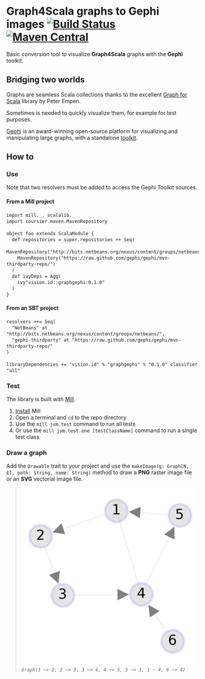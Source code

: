 # Graph4Scala graphs to Gephi images [![Build Status][travis-badge]][travis-link] [![Maven Central][maven-badge]][maven-link]

[travis-badge]: https://travis-ci.org/mcallisto/scala-graph-to-gephi.svg?branch=master
[travis-link]: https://travis-ci.org/mcallisto/scala-graph-to-gephi
[maven-badge]: https://maven-badges.herokuapp.com/maven-central/vision.id/graphgephi_2.12/badge.svg
[maven-link]: https://maven-badges.herokuapp.com/maven-central/vision.id/graphgephi_2.12

Basic conversion tool to visualize **Graph4Scala** graphs with the **Gephi** toolkit.

## Bridging two worlds
Graphs are seamless Scala collections thanks to the excellent [Graph for Scala](https://scala-graph.org/) library by Peter Empen.

Sometimes is needed to quickly visualize them, for example for test purposes.

[Gephi](https://github.com/gephi/gephi) is an award-winning open-source platform for visualizing and manipulating large graphs, with a standalone [toolkit](https://github.com/gephi/gephi-toolkit).

## How to

### Use
Note that two resolvers must be added to access the Gephi Toolkit sources.

#### From a Mill project
```
import mill._, scalalib._
import coursier.maven.MavenRepository

object foo extends ScalaModule {
  def repositories = super.repositories ++ Seq(
    MavenRepository("http://bits.netbeans.org/nexus/content/groups/netbeans/"),
    MavenRepository("https://raw.github.com/gephi/gephi/mvn-thirdparty-repo/")
  )
  def ivyDeps = Agg(
    ivy"vision.id::graphgephi:0.1.0"
  )
}
```

#### From an SBT project
```
resolvers ++= Seq(
  "NetBeans" at "http://bits.netbeans.org/nexus/content/groups/netbeans/",
  "gephi-thirdparty" at "https://raw.github.com/gephi/gephi/mvn-thirdparty-repo/"
)

libraryDependencies += "vision.id" % "graphgephi" % "0.1.0" classifier "all"
```

### Test
The library is built with [Mill](http://www.lihaoyi.com/mill).

1. [Install](http://www.lihaoyi.com/mill/#installation) Mill
2. Open a terminal and `cd` to the repo directory
3. Use the `mill jvm.test` command to run all tests
4. Or use the `mill jvm.test.one [testClassName]` command to run a single test class

### Draw a graph
Add the `Drawable` trait to your project and use the `makeImage(g: Graph[N, E], path: String, name: String)` method to draw a **PNG** raster image file or an **SVG** vectorial image file.
> ![directed graph image](docs/directed.png)
> _`Graph(1 ~> 2, 2 ~> 3, 3 ~> 4, 4 ~> 5, 5 ~> 1, 1 ~ 4, 6 ~> 4)`_